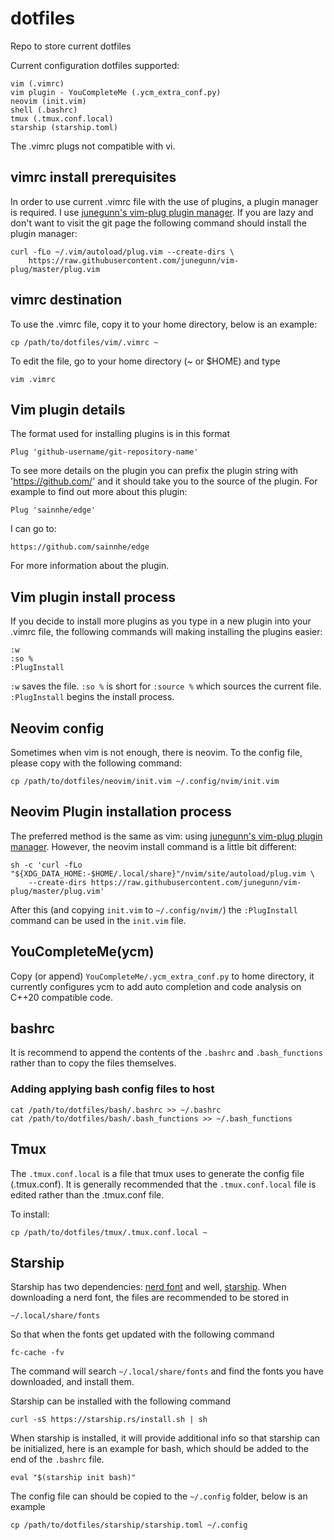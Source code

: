 # dotfiles
Repo to store current dotfiles

Current configuration dotfiles supported:

```
vim (.vimrc)
vim plugin - YouCompleteMe (.ycm_extra_conf.py)
neovim (init.vim)
shell (.bashrc)
tmux (.tmux.conf.local)
starship (starship.toml)
```

The .vimrc plugs not compatible with vi.

## vimrc install prerequisites

In order to use current .vimrc file with the use of plugins, a plugin manager is required. I use [junegunn's vim-plug plugin manager](https://github.com/junegunn/vim-plug). If you are lazy and don't want to visit the git page the following command should install the plugin manager:

```
curl -fLo ~/.vim/autoload/plug.vim --create-dirs \
    https://raw.githubusercontent.com/junegunn/vim-plug/master/plug.vim
```

## vimrc destination

To use the .vimrc file, copy it to your home directory, below is an example:

```
cp /path/to/dotfiles/vim/.vimrc ~
```

To edit the file, go to your home directory (~ or $HOME) and type

```
vim .vimrc
```


## Vim plugin details
The format used for installing plugins is in this format

```
Plug 'github-username/git-repository-name'
```

To see more details on the plugin you can prefix the plugin string with 'https://github.com/' and it should take you to the source of the plugin. For example to find out more about this plugin:

```
Plug 'sainnhe/edge'
```

I can go to:

```
https://github.com/sainnhe/edge
```

For more information about the plugin.

## Vim plugin install process

If you decide to install more plugins as you type in a new plugin into your .vimrc file, the following commands will making installing the plugins easier:

```
:w
:so %
:PlugInstall
```

`:w` saves the file. `:so %` is short for `:source %` which sources the current file. `:PlugInstall` begins the install process.

## Neovim config
Sometimes when vim is not enough, there is neovim. To the config file, please copy with the following command:

```
cp /path/to/dotfiles/neovim/init.vim ~/.config/nvim/init.vim
```

## Neovim Plugin installation process
The preferred method is the same as vim: using [junegunn's vim-plug plugin manager](https://github.com/junegunn/vim-plug). However, the neovim install command is a little bit different:

```
sh -c 'curl -fLo "${XDG_DATA_HOME:-$HOME/.local/share}"/nvim/site/autoload/plug.vim \
    --create-dirs https://raw.githubusercontent.com/junegunn/vim-plug/master/plug.vim'
```

After this (and copying `init.vim` to `~/.config/nvim/`) the `:PlugInstall` command can be used in the `init.vim` file.

## YouCompleteMe(ycm)
Copy (or append) `YouCompleteMe/.ycm_extra_conf.py` to home directory, it currently configures ycm to add auto completion and code analysis on C++20 compatible code.

## bashrc
It is recommend to append the contents of the `.bashrc` and `.bash_functions` rather than to copy the files themselves.

### Adding applying bash config files to host
```
cat /path/to/dotfiles/bash/.bashrc >> ~/.bashrc
cat /path/to/dotfiles/bash/.bash_functions >> ~/.bash_functions
```

## Tmux
The `.tmux.conf.local` is a file that tmux uses to generate the config file (.tmux.conf). It is generally recommended that the `.tmux.conf.local` file is edited rather than the .tmux.conf file.

To install:
```
cp /path/to/dotfiles/tmux/.tmux.conf.local ~
```

## Starship
Starship has two dependencies: [nerd font](https://www.nerdfonts.com/font-downloads) and well, [starship](https://starship.rs). When downloading a nerd font, the files are recommended to be stored in
```
~/.local/share/fonts
```
So that when the fonts get updated with the following command
```
fc-cache -fv
```
The command will search `~/.local/share/fonts` and find the fonts you have downloaded, and install them.

Starship can be installed with the following command
```
curl -sS https://starship.rs/install.sh | sh
```
When starship is installed, it will provide additional info so that starship can be initialized, here is an example for bash, which should be added to the end of the `.bashrc` file.
```
eval "$(starship init bash)"
```
The config file can should be copied to the `~/.config` folder, below is an example
```
cp /path/to/dotfiles/starship/starship.toml ~/.config
```
